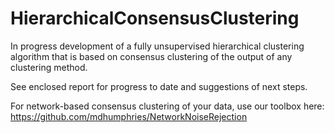 # HierarchicalConsensusClustering

In progress development of a fully unsupervised hierarchical clustering algorithm that is based on consensus clustering of the output of any clustering method. 

See enclosed report for progress to date and suggestions of next steps.

For network-based consensus clustering of your data, use our toolbox here: https://github.com/mdhumphries/NetworkNoiseRejection
 
